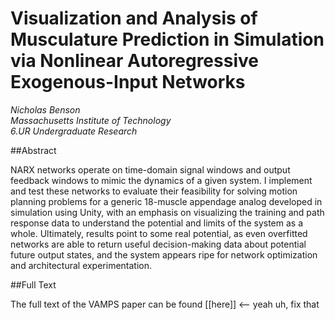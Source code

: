 Visualization and Analysis of Musculature Prediction in Simulation via Nonlinear Autoregressive Exogenous-Input Networks
======
*Nicholas Benson*  
*Massachusetts Institute of Technology*  
*6.UR Undergraduate Research*

##Abstract

NARX networks operate on time-domain signal windows and output feedback windows to mimic the dynamics of a given system. I implement and test these networks to evaluate their feasibility for solving motion planning problems for a generic 18-muscle appendage analog developed in simulation using Unity, with an emphasis on visualizing the training and path response data to understand the potential and limits of the system as a whole. Ultimately, results point to some real potential, as even overfitted networks are able to return useful decision-making data about potential future output states, and the system appears ripe for network optimization and architectural experimentation.

##Full Text

The full text of the VAMPS paper can be found [[here]] <-- yeah uh, fix that